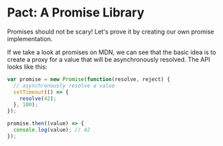 # Pact: A Promise Library

Promises should not be scary! Let's prove it by creating our own promise
implementation.

If we take a look at promises on MDN, we can see that the basic idea is to
create a proxy for a value that will be asynchronously resolved. The API looks
like this:

```javascript
var promise = new Promise(function(resolve, reject) {
  // asynchronously resolve a value
  setTimeout(() => {
    resolve(42);
  }, 100);
});

promise.then((value) => {
  console.log(value); // 42
});
```
